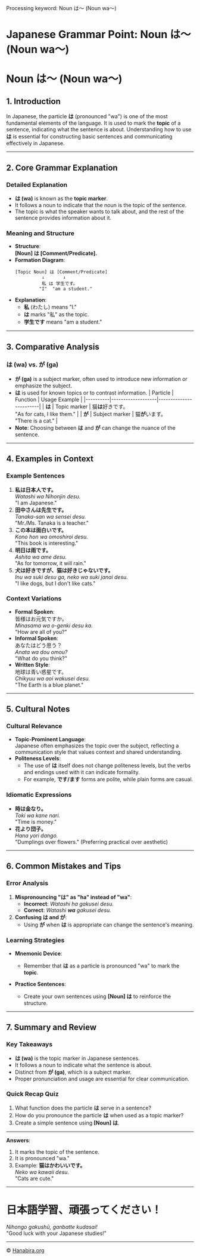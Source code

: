 Processing keyword: Noun は～ (Noun wa〜)
# Japanese Grammar Point: Noun は～ (Noun wa〜)
# Noun は～ (Noun wa〜)
## 1. Introduction
In Japanese, the particle **は** (pronounced "wa") is one of the most fundamental elements of the language. It is used to mark the **topic** of a sentence, indicating what the sentence is about. Understanding how to use **は** is essential for constructing basic sentences and communicating effectively in Japanese.

---
## 2. Core Grammar Explanation
### Detailed Explanation
- **は (wa)** is known as the **topic marker**.
- It follows a noun to indicate that the noun is the topic of the sentence.
- The topic is what the speaker wants to talk about, and the rest of the sentence provides information about it.
### Meaning and Structure
- **Structure**:  
  **[Noun] は [Comment/Predicate].**
- **Formation Diagram**:
  ```
  [Topic Noun] は [Comment/Predicate]
            ↓       ↓
            私 は 学生です。
           "I"  "am a student."
  ```
- **Explanation**:
  - **私** (わたし) means "I."
  - **は** marks "私" as the topic.
  - **学生です** means "am a student."
---
## 3. Comparative Analysis
### は (wa) vs. が (ga)
- **が (ga)** is a subject marker, often used to introduce new information or emphasize the subject.
- **は** is used for known topics or to contrast information.
| Particle | Function          | Usage Example          |
|----------|-------------------|------------------------|
| **は**     | Topic marker      | 猫**は**好きです。<br>"As for cats, I like them." |
| **が**     | Subject marker    | 猫**が**います。<br>"There is a cat."         |
- **Note**: Choosing between **は** and **が** can change the nuance of the sentence.
---
## 4. Examples in Context
### Example Sentences
1. **私は日本人です。**  
   *Watashi wa Nihonjin desu.*  
   "I am Japanese."
2. **田中さんは先生です。**  
   *Tanaka-san wa sensei desu.*  
   "Mr./Ms. Tanaka is a teacher."
3. **この本は面白いです。**  
   *Kono hon wa omoshiroi desu.*  
   "This book is interesting."
4. **明日は雨です。**  
   *Ashita wa ame desu.*  
   "As for tomorrow, it will rain."
5. **犬は好きですが、猫は好きじゃないです。**  
   *Inu wa suki desu ga, neko wa suki janai desu.*  
   "I like dogs, but I don't like cats."
### Context Variations
- **Formal Spoken**:  
  皆様はお元気ですか。  
  *Minasama wa o-genki desu ka.*  
  "How are all of you?"
- **Informal Spoken**:  
  あなたはどう思う？  
  *Anata wa dou omou?*  
  "What do you think?"
- **Written Style**:  
  地球は青い惑星です。  
  *Chikyuu wa aoi wakusei desu.*  
  "The Earth is a blue planet."
---
## 5. Cultural Notes
### Cultural Relevance
- **Topic-Prominent Language**:  
  Japanese often emphasizes the topic over the subject, reflecting a communication style that values context and shared understanding.
- **Politeness Levels**:  
  - The use of **は** itself does not change politeness levels, but the verbs and endings used with it can indicate formality.
  - For example, **です/ます** forms are polite, while plain forms are casual.
### Idiomatic Expressions
- **時は金なり。**  
  *Toki wa kane nari.*  
  "Time is money."
- **花より団子。**  
  *Hana yori dango.*  
  "Dumplings over flowers." (Preferring practical over aesthetic)
---
## 6. Common Mistakes and Tips
### Error Analysis
1. **Mispronouncing "は" as "ha" instead of "wa"**:
   - **Incorrect**: *Watashi ha gakusei desu.*
   - **Correct**: *Watashi **wa** gakusei desu.*
2. **Confusing は and が**:
   - Using **が** when **は** is appropriate can change the sentence's meaning.
### Learning Strategies
- **Mnemonic Device**:
  - Remember that **は** as a particle is pronounced "wa" to mark the **topic**.
  
- **Practice Sentences**:
  - Create your own sentences using **[Noun] は** to reinforce the structure.
---
## 7. Summary and Review
### Key Takeaways
- **は (wa)** is the topic marker in Japanese sentences.
- It follows a noun to indicate what the sentence is about.
- Distinct from **が (ga)**, which is a subject marker.
- Proper pronunciation and usage are essential for clear communication.
### Quick Recap Quiz
1. What function does the particle **は** serve in a sentence?
2. How do you pronounce the particle **は** when used as a topic marker?
3. Create a simple sentence using **[Noun] は**.
---
**Answers**:
1. It marks the topic of the sentence.
2. It is pronounced "wa."
3. Example: **猫はかわいいです。**  
   *Neko wa kawaii desu.*  
   "Cats are cute."
---
# 日本語学習、頑張ってください！  
*Nihongo gakushū, ganbatte kudasai!*  
"Good luck with your Japanese studies!"


---

© [Hanabira.org](https://hanabira.org)
